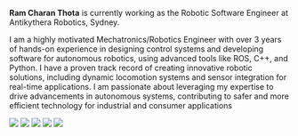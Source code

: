 **Ram Charan Thota** is currently working as the Robotic Software Engineer at Antikythera Robotics, Sydney.

I am a highly motivated Mechatronics/Robotics Engineer with over 3 years of hands-on experience in designing control systems and developing software for autonomous robotics, using advanced tools like ROS, C++, and Python. I have a proven track record of creating innovative robotic solutions, including dynamic locomotion systems and sensor integration for real-time applications. I am passionate about leveraging my expertise to drive advancements in autonomous systems, contributing to safer and more efficient technology for industrial and consumer applications


![](http://github-profile-summary-cards.vercel.app/api/cards/profile-details?username=rua0ra1&theme=nord_bright)
![](http://github-profile-summary-cards.vercel.app/api/cards/repos-per-language?username=rua0ra1&theme=nord_bright)
![](http://github-profile-summary-cards.vercel.app/api/cards/most-commit-language?username=rua0ra1&theme=nord_bright)
![](http://github-profile-summary-cards.vercel.app/api/cards/stats?username=rua0ra1&theme=nord_bright&)
![](http://github-profile-summary-cards.vercel.app/api/cards/productive-time?username=rua0ra1&theme=nord_bright&utcOffset=9)
